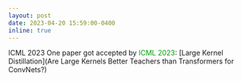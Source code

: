 ```yaml
---
layout: post
date: 2023-04-20 15:59:00-0400
inline: true
---
```

<span class="badge-flag" data-conf="iclr">ICML 2023</span> One paper got accepted by <font color=009f06>ICML 2023</font>: [Large Kernel Distillation](Are Large Kernels Better Teachers than Transformers for ConvNets?)
